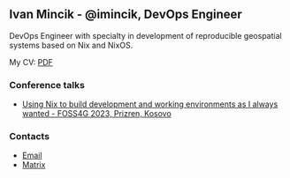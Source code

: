 ## Ivan Mincik - @imincik, DevOps Engineer

DevOps Engineer with specialty in development of reproducible geospatial systems
based on Nix and NixOS.

My CV: [PDF](https://github.com/imincik/resume/blob/master/resume.pdf)

### Conference talks

* [Using Nix to build development and working environments as I always wanted - FOSS4G 2023, Prizren, Kosovo](https://docs.google.com/presentation/d/e/2PACX-1vR6iO7ldB0GxoX2xE0MT2IBI7cGU3l5mWBjHlDVNOe6sboOE1BfksuG16erEMaZILKKtmUBTGkenYCj/pub?start=false&loop=false&delayms=3000)

### Contacts 
  * [Email](mailto:ivan.mincik@gmail.com)
  * [Matrix](https://matrix.to/#/@imincik:matrix.org)
